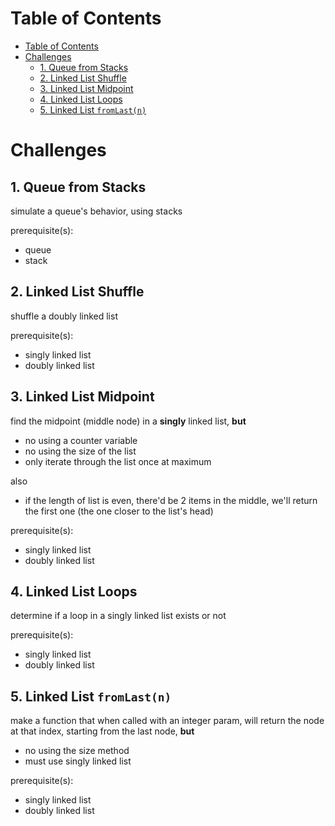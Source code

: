 # Table of Contents

- [Table of Contents](#table-of-contents)
- [Challenges](#challenges)
  - [1. Queue from Stacks](#1-queue-from-stacks)
  - [2. Linked List Shuffle](#2-linked-list-shuffle)
  - [3. Linked List Midpoint](#3-linked-list-midpoint)
  - [4. Linked List Loops](#4-linked-list-loops)
  - [5. Linked List `fromLast(n)`](#5-linked-list-fromlastn)

# Challenges

## 1. Queue from Stacks

simulate a queue's behavior, using stacks

prerequisite(s):
- queue
- stack

## 2. Linked List Shuffle

shuffle a doubly linked list

prerequisite(s):
- singly linked list
- doubly linked list

## 3. Linked List Midpoint

find the midpoint (middle node) in a __singly__ linked list, **but**
- no using a counter variable
- no using the size of the list
- only iterate through the list once at maximum

also
- if the length of list is even, there'd be 2 items in the middle, we'll return the first one (the one closer to the list's head)

prerequisite(s):
- singly linked list
- doubly linked list


## 4. Linked List Loops

determine if a loop in a singly linked list exists or not

prerequisite(s):
- singly linked list
- doubly linked list

## 5. Linked List `fromLast(n)`

make a function that when called with an integer param, will return the node at that index, starting from the last node, **but**
- no using the size method
- must use singly linked list

prerequisite(s):
- singly linked list
- doubly linked list
